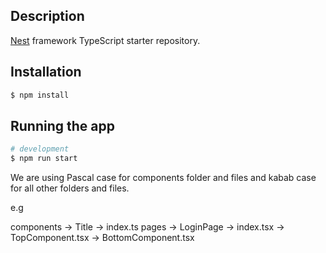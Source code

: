 ## Description

[Nest](https://github.com/nestjs/nest) framework TypeScript starter repository.

## Installation

```bash
$ npm install
```

## Running the app

```bash
# development
$ npm run start

```

We are using Pascal case for components folder and files and kabab case for all other folders and files.

e.g

components
  -> Title
    -> index.ts
pages
  -> LoginPage
     -> index.tsx
     -> TopComponent.tsx
     -> BottomComponent.tsx



